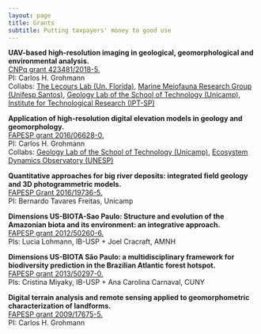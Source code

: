 ```yaml
---
layout: page
title: Grants
subtitle: Putting taxpayers' money to good use
---
```

<a name="cnpq_uav"></a>**UAV-based high-resolution imaging in geological, geomorphological and environmental analysis.**  
[CNPq grant 423481/2018-5.](http://www.cnpq.br)  
PI: Carlos H. Grohmann  
Collabs: [The Lecours Lab (Un. Florida)](https://www.thelecourslab.org), 
[Marine Meiofauna Research Group (Unifesp Santos)](http://fonsecagfc.wixsite.com/np-meiofauna), [Geology Lab of the School of Technology (Unicamp)](https://wordpress.ft.unicamp.br/bernardotf/l-geo/), [Institute for Technological Research (IPT-SP)](https://www.ipt.br/EN)

<a name="fapesp_tls"></a>**Application of high-resolution digital elevation models in geology and geomorphology.**  
[FAPESP grant 2016/06628-0.](http://www.bv.fapesp.br/en/auxilios/96792/application-of-high-resolution-digital-elevation-models-in-geology-and-geomorphology/)  
PI: Carlos H. Grohmann  
Collabs: [Geology Lab of the School of Technology (Unicamp)](https://wordpress.ft.unicamp.br/bernardotf/l-geo/), [Ecosystem Dynamics Observatory (UNESP)](http://tscanada.wixsite.com/ecodyn)  

<a name="fapesp_aeds"></a>**Quantitative approaches for big river deposits: integrated field geology and 3D photogrammetric models.**  
[FAPESP Grant 2016/19736-5.](http://www.bv.fapesp.br/en/auxilios/95546/quantitative-approaches-for-big-river-deposits-integrated-field-geology-and-3d-photogrammetric-mode/)  
PI: Bernardo Tavares Freitas, Unicamp

<a name="fapesp_ambiota"></a>**Dimensions US-BIOTA-Sao Paulo: Structure and evolution of the Amazonian biota and its environment: an integrative approach.**  
[FAPESP grant 2012/50260-6.](http://www.bv.fapesp.br/en/auxilios/55077/structure-and-evolution-of-the-amazonian-biota-and-its-environment-an-integrative-approach/)  
PIs: Lucia Lohmann, IB-USP + Joel Cracraft, AMNH

<a name="fapesp_afbiota"></a>**Dimensions US-BIOTA São Paulo: a multidisciplinary framework for biodiversity prediction in the Brazilian Atlantic forest hotspot.**  
[FAPESP grant 2013/50297-0.](http://www.bv.fapesp.br/en/auxilios/82209/dimensions-us-biota-sao-paulo-a-multidisciplinary-framework-for-biodiversity-prediction-in-the-braz/)  
PIs: Cristina Miyaky, IB-USP + Ana Carolina Carnaval, CUNY

<a name="fapesp_lidar"></a>**Digital terrain analysis and remote sensing applied to geomorphometric characterization of landforms.**  
[FAPESP grant 2009/17675-5.](https://bv.fapesp.br/en/auxilios/26282/digital-terrain-analysis-and-remote-sensing-applied-to-geomorphometric-characterization-of-landforms/)  
PI: Carlos H. Grohmann  